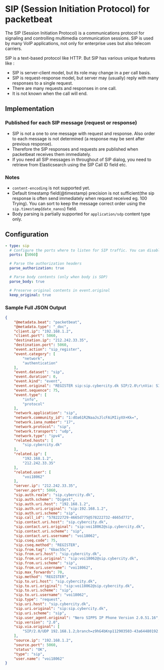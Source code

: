 # SIP (Session Initiation Protocol) for packetbeat

The SIP (Session Initiation Protocol) is a communications protocol for signaling and controlling multimedia communication sessions. SIP is used by many VoIP applications, not only for enterprise uses but also telecom carriers.

SIP is a text-based protocol like HTTP. But SIP has various unique features like :
- SIP is server-client model, but its role may change in a per call basis.
- SIP is request-response model, but server may (usually) reply with many responses to a single request.
- There are many requests and responses in one call.
- It is not known when the call will end.

## Implementation

### Published for each SIP message (request or response)

- SIP is not a one to one message with request and response. Also order to each message is not determined (a response may be sent after previous response).
- Therefore the SIP responses and requests are published when packetbeat receives them immediately.
- If you need all SIP messages in throughout of SIP dialog, you need to retrieve from Elasticsearch using the SIP Call ID field etc.

### Notes
* ``content-encoding`` is not supported yet.
* Default timestamp field(@timestamp) precision is not sufficient(the sip response is often send immediately when request received eg. 100 Trying). You can sort to keep the message correct order using the ``sip.timestamp``(`date_nanos`) field.
* Body parsing is partially supported for ``application/sdp`` content type only.

## Configuration

```yaml
- type: sip
  # Configure the ports where to listen for SIP traffic. You can disable the SIP protocol by commenting out the list of ports.
  ports: [5060]

  # Parse the authorization headers
  parse_authorization: true

  # Parse body contents (only when body is SDP)
  parse_body: true

  # Preserve original contents in event.original
  keep_original: true
```

### Sample Full JSON Output

```json
{
    "@metadata.beat": "packetbeat",
    "@metadata.type": "_doc",
    "client.ip": "192.168.1.2",
    "client.port": 5060,
    "destination.ip": "212.242.33.35",
    "destination.port": 5060,
    "event.action": "sip_register",
    "event.category": [
        "network",
        "authentication"
    ],
    "event.dataset": "sip",
    "event.duration": 0,
    "event.kind": "event",
    "event.original": "REGISTER sip:sip.cybercity.dk SIP/2.0\r\nVia: SIP/2.0/UDP 192.168.1.2;branch=z9hG4bKnp112903503-43a64480192.168.1.2;rport\r\nFrom: <sip:voi18062@sip.cybercity.dk>;tag=6bac55c\r\nTo: <sip:voi18062@sip.cybercity.dk>\r\nCall-ID: 578222729-4665d775@578222732-4665d772\r\nContact:  <sip:voi18062@192.168.1.2:5060;line=aca6b97ca3f5e51a>;expires=1200;q=0.500\r\nExpires: 1200\r\nCSeq: 75 REGISTER\r\nContent-Length: 0\r\nAuthorization: Digest username=\"voi18062\",realm=\"sip.cybercity.dk\",uri=\"sip:192.168.1.2\",nonce=\"1701b22972b90f440c3e4eb250842bb\",opaque=\"1701a1351f70795\",nc=\"00000001\",response=\"79a0543188495d288c9ebbe0c881abdc\"\r\nMax-Forwards: 70\r\nUser-Agent: Nero SIPPS IP Phone Version 2.0.51.16\r\n\r\n",
    "event.sequence": 75,
    "event.type": [
        "info",
        "protocol"
    ],
    "network.application": "sip",
    "network.community_id": "1:dOa61R2NaaJsJlcFAiMIiyXX+Kk=",
    "network.iana_number": "17",
    "network.protocol": "sip",
    "network.transport": "udp",
    "network.type": "ipv4",
    "related.hosts": [
        "sip.cybercity.dk"
    ],
    "related.ip": [
        "192.168.1.2",
        "212.242.33.35"
    ],
    "related.user": [
        "voi18062"
    ],
    "server.ip": "212.242.33.35",
    "server.port": 5060,
    "sip.auth.realm": "sip.cybercity.dk",
    "sip.auth.scheme": "Digest",
    "sip.auth.uri.host": "192.168.1.2",
    "sip.auth.uri.original": "sip:192.168.1.2",
    "sip.auth.uri.scheme": "sip",
    "sip.call_id": "578222729-4665d775@578222732-4665d772",
    "sip.contact.uri.host": "sip.cybercity.dk",
    "sip.contact.uri.original": "sip:voi18062@sip.cybercity.dk",
    "sip.contact.uri.scheme": "sip",
    "sip.contact.uri.username": "voi18062",
    "sip.cseq.code": 75,
    "sip.cseq.method": "REGISTER",
    "sip.from.tag": "6bac55c",
    "sip.from.uri.host": "sip.cybercity.dk",
    "sip.from.uri.original": "sip:voi18062@sip.cybercity.dk",
    "sip.from.uri.scheme": "sip",
    "sip.from.uri.username": "voi18062",
    "sip.max_forwards": 70,
    "sip.method": "REGISTER",
    "sip.to.uri.host": "sip.cybercity.dk",
    "sip.to.uri.original": "sip:voi18062@sip.cybercity.dk",
    "sip.to.uri.scheme": "sip",
    "sip.to.uri.username": "voi18062",
    "sip.type": "request",
    "sip.uri.host": "sip.cybercity.dk",
    "sip.uri.original": "sip:sip.cybercity.dk",
    "sip.uri.scheme": "sip",
    "sip.user_agent.original": "Nero SIPPS IP Phone Version 2.0.51.16",
    "sip.version": "2.0",
    "sip.via.original": [
        "SIP/2.0/UDP 192.168.1.2;branch=z9hG4bKnp112903503-43a64480192.168.1.2;rport"
    ],
    "source.ip": "192.168.1.2",
    "source.port": 5060,
    "status": "OK",
    "type": "sip",
    "user.name": "voi18062"
}
```

